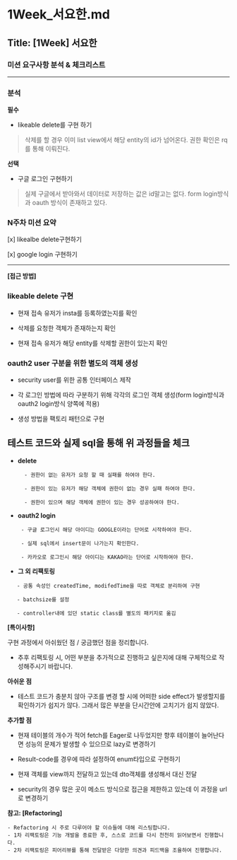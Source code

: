 # 1Week_서요한.md

## Title: [1Week] 서요한

### 미션 요구사항 분석 & 체크리스트

---

### 분석

**필수**

- likeable delete를 구현 하기

> 삭제를 할 경우 이미 list view에서 해당 entity의 id가 넘어온다.
> 권한 확인은 rq를 통해 이뤄진다.

**선택**

- 구글 로그인 구현하기

> 실제 구글에서 받아와서 데이터로 저장하는 값은 id말고는 없다.
> form login방식과 oauth 방식이 존재하고 있다.

### N주차 미션 요약

[x] likealbe delete구현하기

[x] google login 구현하기
 
---

**[접근 방법]**

### likeable delete 구현

- 현재 접속 유저가 insta를 등록하였는지를 확인

- 삭제를 요청한 객체가 존재하는지 확인

- 현재 접속 유저가 해당 entity를 삭제할 권한이 있는지 확인

### oauth2 user 구분을 위한 별도의 객체 생성

- security user를 위한 공통 인터페이스 제작

- 각 로그인 방법에 따라 구분하기 위해 각각의 로그인 객체 생성(form login방식과 oauth2 login방식 양쪽에 적용)

- 생성 방법을 팩토리 패턴으로 구현

## 테스트 코드와 실제 sql을 통해 위 과정들을 체크

- **delete**

  ```
    - 권한이 없는 유저가 요청 할 때 실패를 하여야 한다.
    
    - 권한이 있는 유저가 해당 객체에 권한이 없는 경우 실패 하여야 한다.
    
    - 권한이 있으며 해당 객체에 권한이 있는 경우 성공하여야 한다.
   ```

- **oauth2 login**

   ```
    - 구글 로그인시 해당 아이디는 GOOGLE이라는 단어로 시작하여야 한다.
    
    - 실제 sql에서 insert문이 나가는지 확인한다.
    
    - 카카오로 로그인시 해당 아이디는 KAKAO라는 단어로 시작하여야 한다.
   ```

- **그 외 리팩토링**

 ```
    - 공통 속성인 createdTime, modifedTime을 따로 객체로 분리하여 구현
  
    - batchsize를 설정
  
    - controller내에 있던 static class를 별도의 패키지로 옮김
```

**[특이사항]**

구현 과정에서 아쉬웠던 점 / 궁금했던 점을 정리합니다.

- 추후 리팩토링 시, 어떤 부분을 추가적으로 진행하고 싶은지에 대해 구체적으로 작성해주시기 바랍니다.

**아쉬운 점**

- 테스트 코드가 충분치 않아 구조를 변경 할 시에 어떠한 side effect가 발생할지를 확인하기가 쉽지가 않다. 그래서 많은 부분을 단시간안에 고치기가 쉽지 않았다.

**추가할 점**

- 현재 테이블의 개수가 적어 fetch를 Eager로 나두었지만 향후 테이블이 늘어난다면 성능의 문제가 발생할 수 있으므로 lazy로 변경하기

- Result-code를 경우에 따라 설정하여 enum타입으로 구현하기

- 현재 객체를 view까지 전달하고 있는데 dto객체를 생성해서 대신 전달

- security의 경우 많은 곳이 메소드 방식으로 접근을 제한하고 있는데 이 과정을 url로 변경하기

**참고: [Refactoring]**

    - Refactoring 시 주로 다루어야 할 이슈들에 대해 리스팅합니다.
    - 1차 리팩토링은 기능 개발을 종료한 후, 스스로 코드를 다시 천천히 읽어보면서 진행합니다.
    - 2차 리팩토링은 피어리뷰를 통해 전달받은 다양한 의견과 피드백을 조율하여 진행합니다.

